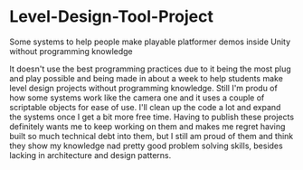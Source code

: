 # Level-Design-Tool-Project
Some systems to help people make playable platformer demos inside Unity without programming knowledge

It doesn't use the best programming practices due to it being the most plug and play possible and being made in about a week to help students make level design projects without programming knowledge.
Still I'm produ of how some systems work like the camera one and it uses a couple of scriptable objects for ease of use.
I'll clean up the code a lot and expand the systems once I get a bit more free time. Having to publish these projects definitely wants me to keep working on them and makes me regret having built so much technical debt into them, but I still am proud of them and think they show my knowledge nad pretty good problem solving skills, besides lacking in architecture and design patterns.
